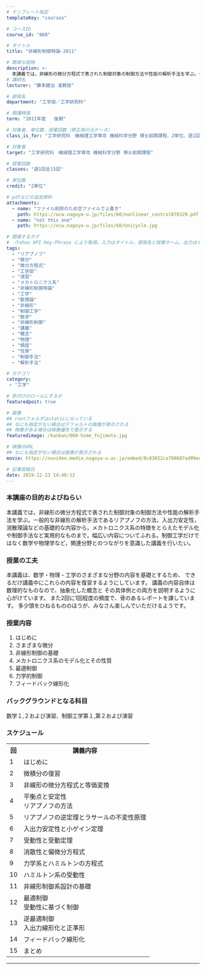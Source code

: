 ```yaml
---
# テンプレート指定
templateKey: "courses"

# コースID
course_id: "060"

# タイトル
title: "非線形制御特論-2011"

# 簡単な説明
description: >-
  本講義では，非線形の微分方程式で表された制御対象の制御方法や性能の解析手法を学ぶ。一般的な非線形の解析手法であるリアプノフの方法，入出力安定性，消散理論などの基礎的な内容から，メカトロニクス系の特徴をとらえたモデル化や制御手法など実用的なものまで，幅広い内容についてふれる。制御工学だけではなく数学や物理学など，関連分野とのつながりを意識した講義を行いたい。 ....
# 講師名
lecturer: "藤本健治 准教授"

# 部局名
department: "工学部／工学研究科"

# 開講時限
term: "2011年度	後期"

# 対象者、単位数、授業回数（修正用の元データ）
class_is_for: "工学研究科　機械理工学専攻 機械科学分野 博士前期課程、2単位、週1回全15回"

# 対象者
target: "工学研究科　機械理工学専攻 機械科学分野 博士前期課程"

# 授業回数
classes: "週1回全15回"

# 単位数
credit: "2単位"

# pdfなどの追加資料
attachments:
  - name: "ファイル削除のため空ファイルで上書き" 
    path: https://ocw.nagoya-u.jp/files/60/nonlinear_control070329.pdf
  - name: "not this one" 
    path: https://ocw.nagoya-u.jp/files/60/Unicycle.jpg

# 関連するタグ
# （Yahoo API Key-Phrase により取得。入力はタイトル、部局名と授業ホーム、出力はキーフレーズ（tags））
tags:
  - "リアプノフ"
  - "微分"
  - "微分方程式"
  - "工学部"
  - "演習"
  - "メカトロニクス系"
  - "非線形制御特論"
  - "工学"
  - "散理論"
  - "非線形"
  - "制御工学"
  - "数学"
  - "非線形制御"
  - "講義"
  - "概念"
  - "物理"
  - "頻度"
  - "性質"
  - "制御手法"
  - "解析手法"

# カテゴリ
category:
 - "工学"

# 色付けのロールにするか
featuredpost: true

# 画像
## rootフォルダはstaticになっている
## なにも指定がない場合はデフォルトの画像が表示される
## 映像がある場合は映像優先で表示する
featuredimage: /kanban/060-home_fujimoto.jpg

# 映像のURL
## なにも指定がない場合は画像が表示される
movie: https://nuvideo.media.nagoya-u.ac.jp/embed/8c83652ca708607ad09eeddcd6b6cf0f19052905

# 記事投稿日
date: 2019-12-23 14:40:12
---
```


### 本講座の目的およびねらい

本講義では，非線形の微分方程式で表された制御対象の制御方法や性能の解析手法を学ぶ。一般的な非線形の解析手法であるリアプノフの方法，入出力安定性，消散理論などの基礎的な内容から，メカトロニクス系の特徴をとらえたモデル化や制御手法など実用的なものまで，幅広い内容についてふれる。制御工学だけではなく数学や物理学など，関連分野とのつながりを意識した講義を行いたい。


### 授業の工夫

本講義は、数学・物理・工学のさまざまな分野の内容を基礎とするため、 できるだけ講義中にこれらの内容を復習するようにしています。 講義の内容自体は数理的なものなので、抽象化した概念と その具体例との両方を説明するように心がけています。 また2回に1回程度の頻度で、骨のあるレポートを課しています。 多少頭をひねるもののほうが、みなさん楽しんでいただけるようです。





 

### 授業内容

  1. はじめに
  2. さまざまな微分
  3. 非線形制御の基礎
  4. メカトロニクス系のモデル化とその性質
  5. 最適制御
  6. 力学的制御
  7. フィードバック線形化

### バックグラウンドとなる科目

数学１,２および演習、制御工学第１,第２および演習


<h3>スケジュール</h3>
<table class="basic" width="455">
<tr>
<th width="20" class="center">回</th>
<th class="center">講義内容</th>
</tr>
<tr>
<td class="center">1</td>
<td>
はじめに
</td>
</tr>
<tr>
<td class="center">2</td>
<td>
微積分の復習
</td>
</tr>
<tr>
<td class="center">3</td>
<td>
非線形の微分方程式と等価変換
</td>
</tr>
<tr>
<td class="center">4</td>
<td>
平衡点と安定性<br>
リアプノフの方法
</td>
</tr>
<tr>
<td class="center">5</td>
<td>
リアプノフの逆定理とラサールの不変性原理
</td>
</tr>
<tr>
<td class="center">6</td>
<td>
入出力安定性と小ゲイン定理
</td>
</tr>
<tr>
<td class="center">7</td>
<td>
受動性と受動定理
</td>
</tr>
<tr>
<td class="center">8</td>
<td>
消散性と偏微分方程式
</td>
</tr>
<tr>
<td class="center">9</td>
<td>
力学系とハミルトンの方程式
</td>
</tr>
<tr>
<td class="center">10</td>
<td>
ハミルトン系の受動性
</td>
</tr>
<tr>
<td class="center">11</td>
<td>
非線形制御系設計の基礎
</td>
</tr>
<tr>
<td class="center">12</td>
<td>
最適制御<br>
受動性に基づく制御
</td>
</tr>
<tr>
<td class="center">13</td>
<td>
逆最適制御<br>
入出力線形化と正準形
</td>
</tr>
<tr>
<td class="center">14</td>
<td>
フィードバック線形化
</td>
</tr>
<tr>
<td class="center">15</td>
<td>
まとめ
</td>
</tr>
</table>














-----
